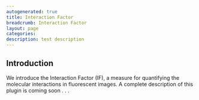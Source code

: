 ```yaml
---
autogenerated: true
title: Interaction Factor
breadcrumb: Interaction Factor
layout: page
categories: 
description: test description
---
```


## Introduction

We introduce the Interaction Factor (IF), a measure for quantifying the molecular interactions in fluorescent images. A complete description of this plugin is coming soon . . .
